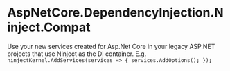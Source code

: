 # AspNetCore.DependencyInjection.Ninject.Compat
Use your new services created for Asp.Net Core in your legacy ASP.NET projects that use Ninject as the DI container. 
E.g. `ninjectKernel.AddServices(services => { services.AddOptions(); });`
